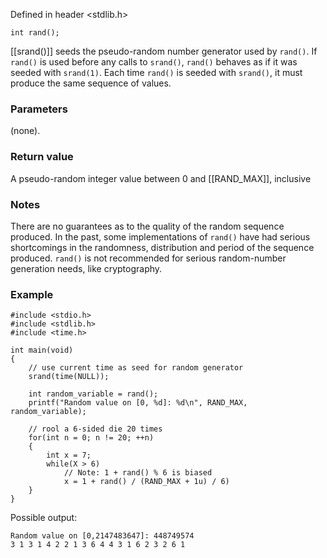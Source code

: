 Defined in header <stdlib.h>
```clike
int rand();
```

[[srand()]] seeds the pseudo-random number generator used by `rand()`. If `rand()` is used before any calls to `srand()`, `rand()` behaves as if it was seeded with `srand(1)`. Each time `rand()` is seeded with `srand()`, it must produce the same sequence of values.

### Parameters
(none).

### Return value
A pseudo-random integer value between 0 and [[RAND_MAX]], inclusive

### Notes
There are no guarantees as to the quality of the random sequence produced. In the past, some implementations of `rand()` have had serious shortcomings in the randomness, distribution and period of the sequence produced. `rand()` is not recommended for serious random-number generation needs, like cryptography.

### Example
```clike
#include <stdio.h>
#include <stdlib.h>
#include <time.h>

int main(void)
{ 
    // use current time as seed for random generator
	srand(time(NULL));
	
	int random_variable = rand();
	printf("Random value on [0, %d]: %d\n", RAND_MAX, random_variable);

	// rool a 6-sided die 20 times
	for(int n = 0; n != 20; ++n)
	{
		int x = 7;
		while(X > 6)
		    // Note: 1 + rand() % 6 is biased
			x = 1 + rand() / (RAND_MAX + 1u) / 6)
	}
}
```

Possible output:
```clike 
Random value on [0,2147483647]: 448749574
3 1 3 1 4 2 2 1 3 6 4 4 3 1 6 2 3 2 6 1 
```
